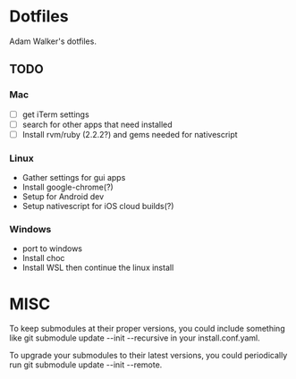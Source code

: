 
# Dotfiles

Adam Walker's dotfiles.

## TODO

### Mac

- [ ] get iTerm settings
- [ ] search for other apps that need installed
- [ ] Install rvm/ruby (2.2.2?) and gems needed for nativescript

### Linux

- Gather settings for gui apps
- Install google-chrome(?)
- Setup for Android dev
- Setup nativescript for iOS cloud builds(?)

### Windows

- port to windows
- Install choc
- Install WSL then continue the linux install

# MISC
To keep submodules at their proper versions, you could include something like git submodule update --init --recursive in your install.conf.yaml.

To upgrade your submodules to their latest versions, you could periodically run git submodule update --init --remote.

